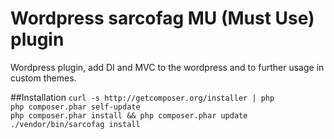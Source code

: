 # Wordpress sarcofag MU (Must Use) plugin
Wordpress plugin, add DI and MVC to the wordpress 
and to further usage in custom themes.

##Installation
`curl -s http://getcomposer.org/installer | php`<br/>
`php composer.phar self-update`<br/>
`php composer.phar install && php composer.phar update`
`./vendor/bin/sarcofag install`


